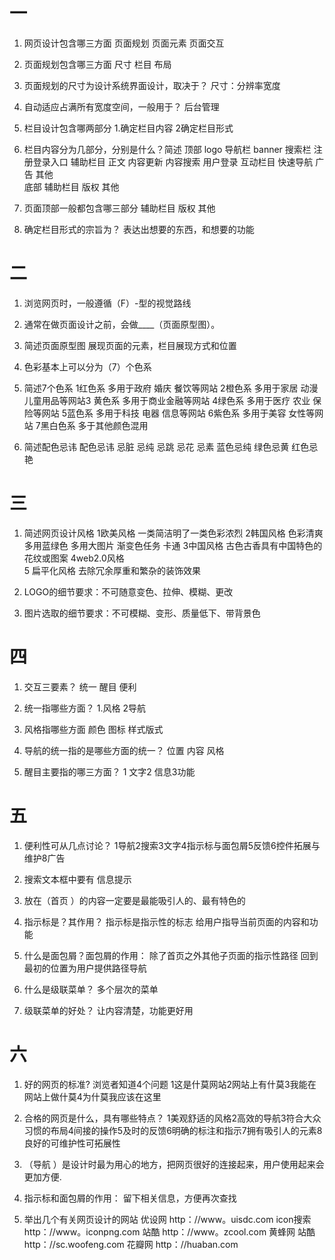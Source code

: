 # 一
1. 网页设计包含哪三方面
页面规划   页面元素   页面交互

2. 页面规划包含哪三方面
尺寸  栏目  布局

3. 页面规划的尺寸为设计系统界面设计，取决于？
尺寸：分辨率宽度 

4. 自动适应占满所有宽度空间，一般用于？
后台管理
5. 栏目设计包含哪两部分
1.确定栏目内容   2确定栏目形式
6. 栏目内容分为几部分，分别是什么？简述
顶部 logo 导航栏 banner  搜索栏  注册登录入口  辅助栏目 
  正文 内容更新  内容搜索  用户登录  互动栏目  快速导航  广告  其他  
  底部 辅助栏目 版权  其他

7. 页面顶部一般都包含哪三部分
辅助栏目 版权  其他

8. 确定栏目形式的宗旨为？
表达出想要的东西，和想要的功能
# 二

1. 浏览网页时，一般遵循（F）-型的视觉路线

2. 通常在做页面设计之前，会做____（页面原型图）。

3. 简述页面原型图
展现页面的元素，栏目展现方式和位置
4. 色彩基本上可以分为（7）个色系

5. 简述7个色系
1红色系 多用于政府 婚庆 餐饮等网站  2橙色系 多用于家居 动漫 儿童用品等网站3 黄色系  多用于商业金融等网站 4绿色系  多用于医疗 农业 保险等网站
      5蓝色系 多用于科技 电器 信息等网站  6紫色系 多用于美容 女性等网站  7黑白色系  多于其他颜色混用

6. 简述配色忌讳
配色忌讳  忌脏 忌纯 忌跳 忌花  忌素  蓝色忌纯 绿色忌黄 红色忌艳

# 三

1. 简述网页设计风格
1欧美风格  一类简洁明了一类色彩浓烈 2韩国风格 色彩清爽 多用蓝绿色 多用大图片 渐变色任务 卡通 3中国风格 古色古香具有中国特色的花纹或图案 4web2.0风格  
     5 扁平化风格 去除冗余厚重和繁杂的装饰效果

2. LOGO的细节要求：不可随意变色、拉伸、模糊、更改

3. 图片选取的细节要求：不可模糊、变形、质量低下、带背景色

# 四

1. 交互三要素？
统一  醒目  便利

2. 统一指哪些方面？
1.风格 2导航

3. 风格指哪些方面
颜色  图标  样式版式

4. 导航的统一指的是哪些方面的统一？
位置 内容  风格

5. 醒目主要指的哪三方面？
1 文字2 信息3功能

# 五

1. 便利性可从几点讨论？
1导航2搜索3文字4指示标与面包屑5反馈6控件拓展与维护8广告
2. 搜索文本框中要有
信息提示

3. 放在（首页 ）的内容一定要是最能吸引人的、最有特色的

4. 指示标是？其作用？
指示标是指示性的标志  给用户指导当前页面的内容和功能
5. 什么是面包屑？面包屑的作用：
除了首页之外其他子页面的指示性路径   回到最初的位置为用户提供路径导航

6. 什么是级联菜单？
多个层次的菜单
7. 级联菜单的好处？
让内容清楚，功能更好用
# 六

1. 好的网页的标准?
浏览者知道4个问题 1这是什莫网站2网站上有什莫3我能在网站上做什莫4为什莫我应该在这里

2. 合格的网页是什么，具有哪些特点？
1美观舒适的风格2高效的导航3符合大众习惯的布局4间接的操作5及时的反馈6明确的标注和指示7拥有吸引人的元素8良好的可维护性可拓展性

3. （导航 ）是设计时最为用心的地方，把网页很好的连接起来，用户使用起来会更加方便.

4. 指示标和面包屑的作用：
留下相关信息，方便再次查找
5. 举出几个有关网页设计的网站
优设网 http：//www。uisdc.com      icon搜索  http：//www。iconpng.com    站酷 http：//www。zcool.com   黄蜂网  站酷 http：//sc.woofeng.com
   花瓣网 http：//huaban.com

